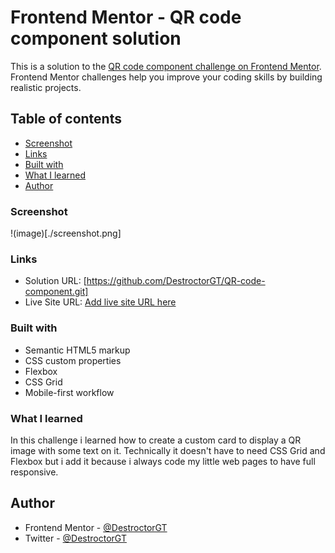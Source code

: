 # Frontend Mentor - QR code component solution

This is a solution to the [QR code component challenge on Frontend Mentor](https://www.frontendmentor.io/challenges/qr-code-component-iux_sIO_H). Frontend Mentor challenges help you improve your coding skills by building realistic projects.

## Table of contents

- [Screenshot](#screenshot)
- [Links](#links)
- [Built with](#built-with)
- [What I learned](#what-i-learned)
- [Author](#author)

### Screenshot

!(image)[./screenshot.png]

### Links

- Solution URL: [https://github.com/DestroctorGT/QR-code-component.git]
- Live Site URL: [Add live site URL here](https://your-live-site-url.com)

### Built with

- Semantic HTML5 markup
- CSS custom properties
- Flexbox
- CSS Grid
- Mobile-first workflow

### What I learned

In this challenge i learned how to create a custom card to display a QR image with some text on it.
Technically it doesn't have to need CSS Grid and Flexbox but i add it because i always code my little web pages to have full responsive.

## Author

- Frontend Mentor - [@DestroctorGT](https://www.frontendmentor.io/profile/DestroctorGT)
- Twitter - [@DestroctorGT](https://twitter.com/destroctorgt)

